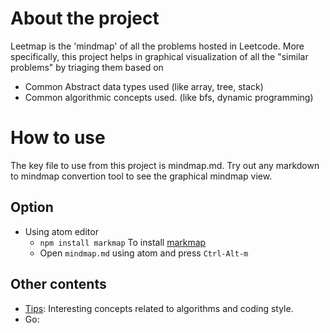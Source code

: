 # About the project
Leetmap is the 'mindmap' of all the problems hosted in Leetcode. More specifically, this project helps in graphical visualization of all the "similar problems" by triaging them based on  
  - Common Abstract data types used (like array, tree, stack)
  - Common algorithmic concepts used. (like bfs, dynamic programming)

# How to use
The key file to use from this project is mindmap.md. Try out any markdown to mindmap convertion tool to see the graphical mindmap view.

## Option
  - Using atom editor
    - ```npm install markmap``` To install [markmap](https://github.com/dundalek/markmap)
    - Open ```mindmap.md``` using atom and press ```Ctrl-Alt-m```


## Other contents
  - [Tips](Tips.md): Interesting concepts related to algorithms and coding style.
  - Go:   
